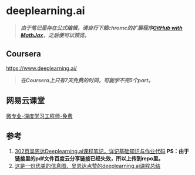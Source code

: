 # deeplearning.ai

> _**由于笔记里存在公式编辑，请自行下载chrome的扩展程序[GitHub with MathJax](https://chrome.google.com/webstore/detail/github-with-mathjax/ioemnmodlmafdkllaclgeombjnmnbima)，之后便可以预览。**_

## Coursera

https://www.deeplearning.ai/

> _**在Coursera上只有7天免费的时间，可能学不完5个part。**_

## 网易云课堂

[微专业-深度学习工程师-免费](http://mooc.study.163.com/smartSpec/detail/1001319001.htm)

## 参考

1. [302页吴恩达Deeplearning.ai课程笔记，详记基础知识与作业代码](https://mp.weixin.qq.com/s?__biz=MzA3MzI4MjgzMw==&mid=2650737603&idx=1&sn=a8e003446dd0b3ce5a047c69330ac817&chksm=871acfbdb06d46ab8875936c608a15736f52530183102981ef2881292d914d95a168f049b54a&mpshare=1&scene=1&srcid=02083q8To1azkA7xSirpjAOK%23rd) **PS：由于链接里的pdf文件百度云分享链接已经失效，所以上传到repo里。**
1. [这是一份优美的信息图，吴恩达点赞的deeplearning.ai课程总结](https://mp.weixin.qq.com/s/n43lhGVXZzIPsqxssD9K-w)